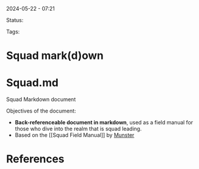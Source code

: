 2024-05-22 - 07:21

Status:

Tags:

# Squad mark(d)own

# Squad.md
Squad Markdown document

Objectives of the document:
- **Back-referenceable document in markdown**, used as a field manual for those who dive into the realm that is squad leading.
- Based on the [[Squad Field Manual]] by [Munster](https://github.com/SquadFM)
# References